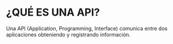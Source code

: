 # ¿QUÉ ES UNA API?

Una API (Application, Programming, Interface) comunica entre dos aplicaciones obteniendo y registrando información.
